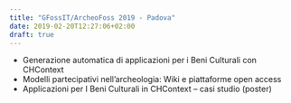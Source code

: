 ```yaml
---
title: "GFossIT/ArcheoFoss 2019 - Padova"
date: 2019-02-20T12:27:06+02:00
draft: true
---
```


* Generazione automatica di applicazioni per i Beni Culturali con CHContext
* Modelli partecipativi nell’archeologia: Wiki e piattaforme open access
* Applicazioni per I Beni Culturali in CHContext – casi studio (poster)
